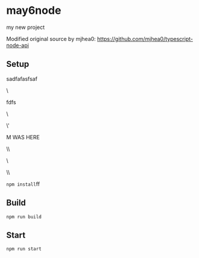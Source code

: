 # may6node

my new project

Modified original source by mjhea0: https://github.com/mjhea0/typescript-node-api

## Setup














sadfafasfsaf







\\





fdfs
























































\













































\\\'









M WAS HERE

















































\\\

































\\








\\\






























`npm install`ff












## Build







`npm run build`





## Start

`npm run start`


